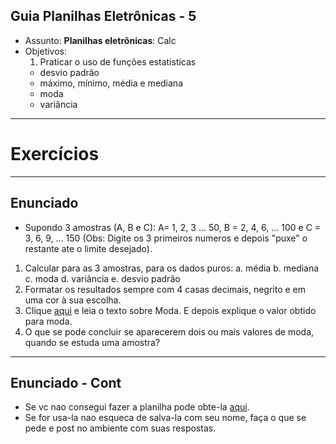 ## Guia Planilhas Eletrônicas - 5

- Assunto: **Planilhas eletrônicas**: Calc
- Objetivos:
  1. Praticar o uso de funções estatisticas
    - desvio padrão
    - máximo,  mínimo, média e mediana
    - moda
    - variância
 
---
# Exercícios

---
## Enunciado
- Supondo 3 amostras (A, B e C): 
  A= 1, 2, 3 ... 50, B = 2, 4, 6, ... 100 e C = 3, 6, 9, ... 150 (Obs: Digite os 3 primeiros numeros
  e depois "puxe" o restante ate o limite desejado).

 1. Calcular para as 3 amostras, para os dados puros:
    a. média b. mediana c. moda d. variância e. desvio padrão
 2. Formatar os resultados sempre com 4 casas decimais, negrito e em uma cor à sua escolha.
 3. Clique [aqui](http://www.cultura.ufpa.br/dicas/biome/bioamos.htm#moda) e leia o texto sobre Moda. 
    E depois explique o valor obtido para moda. 
 5. O que se pode concluir se aparecerem dois ou mais valores de moda, quando se estuda uma amostra?

---
## Enunciado - Cont
- Se vc nao consegui fazer a planilha pode obte-la [aqui](https://ava.cefetmg.br/mod/resource/view.php?id=3712). 
- Se for usa-la nao esqueca de salva-la com seu nome, faça o que se pede e post no ambiente com suas respostas.
